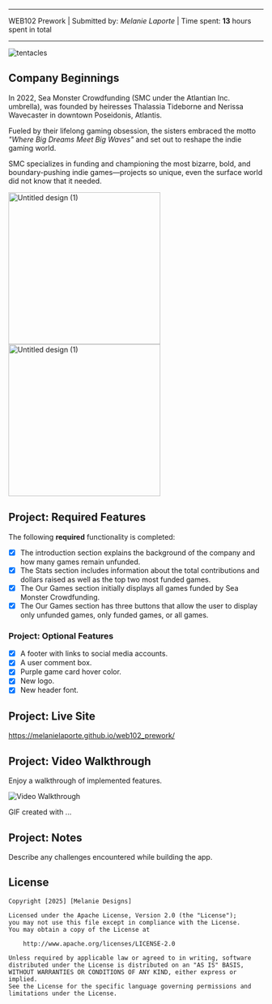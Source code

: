 -------------------------------------------------------------------------------

WEB102 Prework | 
Submitted by: *Melanie Laporte* | 
Time spent: **13** hours spent in total

-------------------------------------------------------------------------------

![tentacles](https://github.com/user-attachments/assets/12be02ce-d872-4b75-82c0-45a79c715bf4)

## Company Beginnings
In 2022, Sea Monster Crowdfunding (SMC under the Atlantian Inc. umbrella), was founded by heiresses Thalassia Tideborne and Nerissa Wavecaster in downtown Poseidonis, Atlantis. 

Fueled by their lifelong gaming obsession, the sisters embraced the motto *"Where Big Dreams Meet Big Waves"* and set out to reshape the indie gaming world. 

SMC specializes in funding and championing the most bizarre, bold, and boundary-pushing indie games—projects so unique, even the surface world did not know that it needed.

<img src="https://github.com/user-attachments/assets/2e50f15c-82e1-420c-87ed-748a9466d4d7" alt="Untitled design (1)" width="300" />
<img src="https://github.com/user-attachments/assets/57f31642-3c4d-4c86-86ca-a1559c1b4d5f" alt="Untitled design (1)" width="300" />

## Project: Required Features

The following **required** functionality is completed:

* [x] The introduction section explains the background of the company and how many games remain unfunded.
* [x] The Stats section includes information about the total contributions and dollars raised as well as the top two most funded games.
* [x] The Our Games section initially displays all games funded by Sea Monster Crowdfunding.
* [x] The Our Games section has three buttons that allow the user to display only unfunded games, only funded games, or all games.

### Project: Optional Features

* [x] A footer with links to social media accounts.
* [x] A user comment box.
* [x] Purple game card hover color.
* [x] New logo.
* [x] New header font. 

## Project: Live Site

https://melanielaporte.github.io/web102_prework/

## Project: Video Walkthrough

Enjoy a walkthrough of implemented features. 

<img src='http://i.imgur.com/link/to/your/gif/file.gif' title='Video Walkthrough' width='' alt='Video Walkthrough' />

<!-- Replace this with whatever GIF tool you used! -->
GIF created with ...  
<!-- Recommended tools:
[Kap](https://getkap.co/) for macOS
[ScreenToGif](https://www.screentogif.com/) for Windows
[peek](https://github.com/phw/peek) for Linux. -->

## Project: Notes

Describe any challenges encountered while building the app.

## License

    Copyright [2025] [Melanie Designs]

    Licensed under the Apache License, Version 2.0 (the "License");
    you may not use this file except in compliance with the License.
    You may obtain a copy of the License at

        http://www.apache.org/licenses/LICENSE-2.0

    Unless required by applicable law or agreed to in writing, software
    distributed under the License is distributed on an "AS IS" BASIS,
    WITHOUT WARRANTIES OR CONDITIONS OF ANY KIND, either express or implied.
    See the License for the specific language governing permissions and
    limitations under the License.
